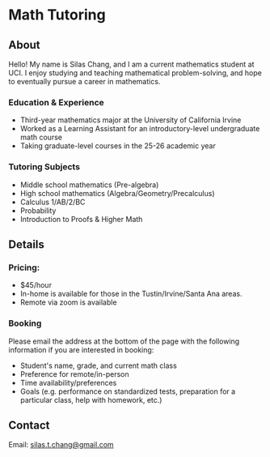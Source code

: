 # Math Tutoring

## About

Hello! My name is Silas Chang, and I am a current mathematics student at UCI. I enjoy studying and teaching mathematical problem-solving, and hope to eventually pursue a career in mathematics. 

### Education & Experience

- Third-year mathematics major at the University of California Irvine
- Worked as a Learning Assistant for an introductory-level undergraduate math course
- Taking graduate-level courses in the 25-26 academic year

### Tutoring Subjects
- Middle school mathematics (Pre-algebra)
- High school mathematics (Algebra/Geometry/Precalculus)
- Calculus 1/AB/2/BC
- Probability
- Introduction to Proofs & Higher Math

## Details

### Pricing: 
- $45/hour
- In-home is available for those in the Tustin/Irvine/Santa Ana areas.
- Remote via zoom is available

### Booking
Please email the address at the bottom of the page with the following information if you are interested in booking:
- Student's name, grade, and current math class
- Preference for remote/in-person
- Time availability/preferences
- Goals (e.g. performance on standardized tests, preparation for a particular class, help with homework, etc.)

## Contact

Email: silas.t.chang@gmail.com